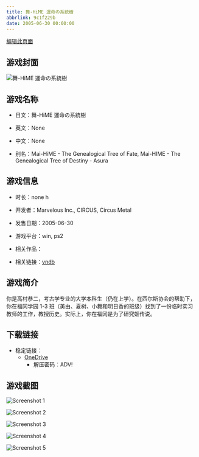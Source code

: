```yaml
---
title: 舞-HiME 運命の系統樹
abbrlink: 9c1f229b
date: 2005-06-30 00:00:00
---
```

[编辑此页面](https://github.com/ACG-3/ADV3-source/blob/main/source/_posts/games/%E8%88%9E-HiME%20%E9%81%8B%E5%91%BD%E3%81%AE%E7%B3%BB%E7%B5%B1%E6%A8%B9.md)

## 游戏封面

![舞-HiME 運命の系統樹](https://pan.timero.xyz/onedrive/img_lib_001/%E8%88%9E-HiME%20%E9%81%8B%E5%91%BD%E3%81%AE%E7%B3%BB%E7%B5%B1%E6%A8%B9_cover.avif)


## 游戏名称

- 日文：舞-HiME 運命の系統樹
- 英文：None
- 中文：None

- 别名：Mai-HiME - The Genealogical Tree of Fate, Mai-HIME - The Genealogical Tree of Destiny - Asura


## 游戏信息

- 时长：none h
- 开发者：Marvelous Inc., CIRCUS, Circus Metal
- 发售日期：2005-06-30
- 游戏平台：win, ps2
- 相关作品：

- 相关链接：[vndb](https://vndb.org/v65)


## 游戏简介

你是高村恭二，考古学专业的大学本科生（仍在上学）。在西尔斯协会的帮助下，你在福冈学园 1-3 班（美由、夏树、小舞和明日香的班级）找到了一份临时实习教师的工作，教授历史。实际上，你在福冈是为了研究姬传说。




## 下载链接

- 稳定链接：
    - [OneDrive](https://pan.timero.xyz/onedrive/adv_lib_001/%E8%88%9E-HiME%20%E9%81%8B%E5%91%BD%E3%81%AE%E7%B3%BB%E7%B5%B1%E6%A8%B9)
        - 解压密码：ADV!



## 游戏截图


![Screenshot 1](https://pan.timero.xyz/onedrive/img_lib_001/%E8%88%9E-HiME%20%E9%81%8B%E5%91%BD%E3%81%AE%E7%B3%BB%E7%B5%B1%E6%A8%B9_Screenshot_1.avif)

![Screenshot 2](https://pan.timero.xyz/onedrive/img_lib_001/%E8%88%9E-HiME%20%E9%81%8B%E5%91%BD%E3%81%AE%E7%B3%BB%E7%B5%B1%E6%A8%B9_Screenshot_2.avif)

![Screenshot 3](https://pan.timero.xyz/onedrive/img_lib_001/%E8%88%9E-HiME%20%E9%81%8B%E5%91%BD%E3%81%AE%E7%B3%BB%E7%B5%B1%E6%A8%B9_Screenshot_3.avif)

![Screenshot 4](https://pan.timero.xyz/onedrive/img_lib_001/%E8%88%9E-HiME%20%E9%81%8B%E5%91%BD%E3%81%AE%E7%B3%BB%E7%B5%B1%E6%A8%B9_Screenshot_4.avif)

![Screenshot 5](https://pan.timero.xyz/onedrive/img_lib_001/%E8%88%9E-HiME%20%E9%81%8B%E5%91%BD%E3%81%AE%E7%B3%BB%E7%B5%B1%E6%A8%B9_Screenshot_5.avif)

